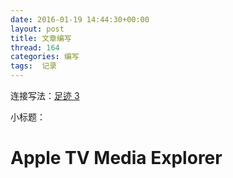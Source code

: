 ```yaml
---
date: 2016-01-19 14:44:30+00:00
layout: post
title: 文章编写
thread: 164
categories: 编写
tags:  记录
---
```


连接写法：[足迹 3](http://maps.google.com/maps/ms?msa=0&msid=101737900009088758277.00047d5b30c5eca6af72b&ie=UTF8&ll=30.201743,120.110178&spn=0.03709,0.04283&z=14&source=embed)

小标题：

Apple TV Media Explorer
=====

